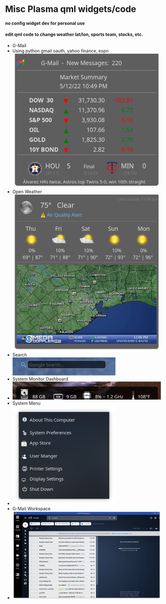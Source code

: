 # Misc Plasma qml widgets/code
#### no config widget dev for personal use <br>
#### edit qml code to change weather lat/lon, sports team, stocks, etc. <br>

* G-Mail <br>
* Using python gmail oauth, yahoo finance, espn <br>
[![G-Mail Widget](gmail.png)](https://github.com/txhammer68/qml/blob/master/G-Mail.zip)
* Open Weather <br>
[![Weather](weather1.png)](https://github.com/txhammer68/qml/blob/master/OpenWeather.zip)
* Search <br>
[![Search Widget](search.png)](https://github.com/txhammer68/qml/blob/master/org.kde.search.zip)
* System Monitor Dashboard <br>
* [![System dashboard](dashboard.png)](https://github.com/txhammer68/qml/blob/master/SystemDashboard.zip)
* System Menu <br>
* [![System menu](system-menu.png)](https://github.com/txhammer68/qml/blob/master/system-menu.zip)
* G-Mail Workspace <br>
* [![G-Mail Workspace](Screenshot_gmail.png)](https://github.com/txhammer68/qml/blob/master/gmail/gmail.zip)
